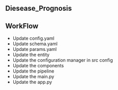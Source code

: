 ## **Diesease_Prognosis**

## **WorkFlow**

- Update config.yaml
- Update schema.yaml
- Update params.yaml
- Update the entity
- Update the configuration manager in src config
- Update the components
- Update the pipeline
- Update the main.py
- Update the app.py